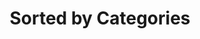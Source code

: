---
layout: categories
title: Sorted by Categories
permalink: /categories/
excerpt: Built-in page for categories view.
---